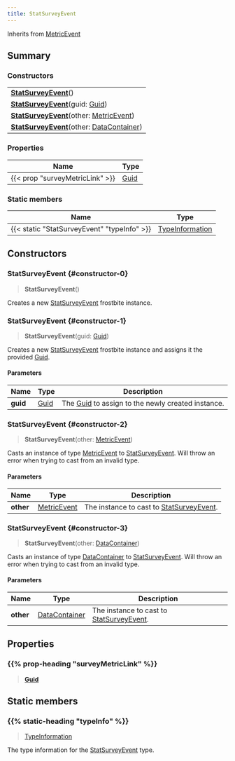 ```yaml
---
title: StatSurveyEvent
---
```


Inherits from 
[MetricEvent](/vext/ref/fb/metricevent)

## Summary
### Constructors
| |
| ----------- |
| **[StatSurveyEvent](#constructor-0)**() |
| **[StatSurveyEvent](#constructor-1)**(guid: [Guid](/vext/ref/shared/class/guid)) |
| **[StatSurveyEvent](#constructor-2)**(other: [MetricEvent](/vext/ref/fb/metricevent)) |
| **[StatSurveyEvent](#constructor-3)**(other: [DataContainer](/vext/ref/shared/class/datacontainer)) |

### Properties
| Name | Type |
| ---- | ---- |
| {{< prop "surveyMetricLink" >}} | [Guid](/vext/ref/shared/class/guid) |

### Static members
| Name | Type |
| ---- | ---- |
| {{< static "StatSurveyEvent" "typeInfo" >}} | [TypeInformation](/vext/ref/shared/class/typeinformation) |

## Constructors
### StatSurveyEvent {#constructor-0}
> **StatSurveyEvent**()

Creates a new [StatSurveyEvent](/vext/ref/fb/statsurveyevent) frostbite instance.

### StatSurveyEvent {#constructor-1}
> **StatSurveyEvent**(guid: [Guid](/vext/ref/shared/class/guid))

Creates a new [StatSurveyEvent](/vext/ref/fb/statsurveyevent) frostbite instance and assigns it the provided [Guid](/vext/ref/shared/class/guid).

#### Parameters
| Name | Type | Description |
| ---- | ---- | ----------- |
| **guid** | [Guid](/vext/ref/shared/class/guid) | The [Guid](/vext/ref/shared/class/guid) to assign to the newly created instance. |

### StatSurveyEvent {#constructor-2}
> **StatSurveyEvent**(other: [MetricEvent](/vext/ref/fb/metricevent))

Casts an instance of type [MetricEvent](/vext/ref/fb/metricevent) to [StatSurveyEvent](/vext/ref/fb/statsurveyevent). Will throw an error when trying to cast from an invalid type.

#### Parameters
| Name | Type | Description |
| ---- | ---- | ----------- |
| **other** | [MetricEvent](/vext/ref/fb/metricevent) | The instance to cast to [StatSurveyEvent](/vext/ref/fb/statsurveyevent). |

### StatSurveyEvent {#constructor-3}
> **StatSurveyEvent**(other: [DataContainer](/vext/ref/shared/class/datacontainer))

Casts an instance of type [DataContainer](/vext/ref/shared/class/datacontainer) to [StatSurveyEvent](/vext/ref/fb/statsurveyevent). Will throw an error when trying to cast from an invalid type.

#### Parameters
| Name | Type | Description |
| ---- | ---- | ----------- |
| **other** | [DataContainer](/vext/ref/shared/class/datacontainer) | The instance to cast to [StatSurveyEvent](/vext/ref/fb/statsurveyevent). |

## Properties
### {{% prop-heading "surveyMetricLink" %}}
> **[Guid](/vext/ref/shared/class/guid)**

## Static members
### {{% static-heading "typeInfo" %}}
> [TypeInformation](/vext/ref/shared/class/typeinformation)

The type information for the [StatSurveyEvent](/vext/ref/fb/statsurveyevent) type.

